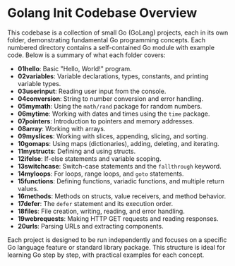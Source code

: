 # Golang Init Codebase Overview

This codebase is a collection of small Go (GoLang) projects, each in its own folder, demonstrating fundamental Go programming concepts. Each numbered directory contains a self-contained Go module with example code. Below is a summary of what each folder covers:

- **01hello**: Basic "Hello, World!" program.
- **02variables**: Variable declarations, types, constants, and printing variable types.
- **03userinput**: Reading user input from the console.
- **04conversion**: String to number conversion and error handling.
- **05mymath**: Using the `math/rand` package for random numbers.
- **06mytime**: Working with dates and times using the `time` package.
- **07pointers**: Introduction to pointers and memory addresses.
- **08array**: Working with arrays.
- **09myslices**: Working with slices, appending, slicing, and sorting.
- **10gomaps**: Using maps (dictionaries), adding, deleting, and iterating.
- **11mystructs**: Defining and using structs.
- **12ifelse**: If-else statements and variable scoping.
- **13switchcase**: Switch-case statements and the `fallthrough` keyword.
- **14myloops**: For loops, range loops, and `goto` statements.
- **15functions**: Defining functions, variadic functions, and multiple return values.
- **16methods**: Methods on structs, value receivers, and method behavior.
- **17defer**: The `defer` statement and its execution order.
- **18files**: File creation, writing, reading, and error handling.
- **19webrequests**: Making HTTP GET requests and reading responses.
- **20urls**: Parsing URLs and extracting components.

Each project is designed to be run independently and focuses on a specific Go language feature or standard library package. This structure is ideal for learning Go step by step, with practical examples for each concept.
